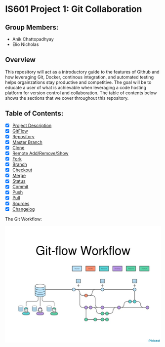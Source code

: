 # IS601 Project 1: Git Collaboration 

## Group Members: 
* Anik Chattopadhyay 
* Elio Nicholas 

## Overview
This repository will act as a introductory guide to the features of Github and how leveraging Git, Docker, continous integration, and automated testing helps orgainzations stay productive and competitive. The goal will be to educate a user of what is achievable when leveraging a code hosting platform for version control and collaboration. The table of contents below shows the sections that we cover throughout this repository. 

## Table of Contents: 
* [x] [Project Description](/Sections/ProjectDescription.md)
* [x] [GitFlow](/Sections/gitFlow.md) 
* [x] [Repository](/Sections/Repository.md)  
* [x] [Master Branch](/Sections/Master.md)
* [x] [Clone](/Sections/Clone.md)  
* [x] [Remote Add/Remove/Show](/Sections/Remote_Add_Remove_Show.md)
* [x] [Fork](/Sections/Fork.md) 
* [x] [Branch](/Sections/Branch.md)  
* [x] [Checkout](/Sections/Checkout.md)
* [x] [Merge](/Sections/Merge.md)   
* [x] [Status](/Sections/Status.md)
* [x] [Commit](/Sections/Commit.md)  
* [x] [Push](/Sections/Push.md)  
* [x] [Pull](/Sections/Pull.md)
* [x] [Sources](/Sources.md)
* [x] [Changelog](/CHANGELOG.md)

The Git Workflow: 

![GitFlow Collaboration](/images/gitCollab.jpg)  